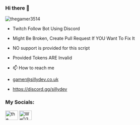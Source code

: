### Hi there 👋


<p align="left"> <img src="https://komarev.com/ghpvc/?username=thegamer3514&label=Profile%20views&color=0e75b6&style=flat" alt="thegamer3514" /> </p>

- Twitch Follow Bot Using Discord

- Might Be Broken, Create Pull Request If YOU Want To Fix It

- NO support is provided for this script

- Provided Tokens ARE Invalid

- 📫 How to reach me
- gamer@sillydev.co.uk
- https://discord.gg/sillydev

<h3 align="left">My Socials:</h3>
<p align="left">
<a href="https://www.youtube.com/c/thegamer3514" target="blank"><img align="center" src="https://raw.githubusercontent.com/rahuldkjain/github-profile-readme-generator/master/src/images/icons/Social/youtube.svg" alt="the gamer3514" height="30" width="40" /></a>
<a href="https://discord.gg/sillydev" target="blank"><img align="center" src="https://raw.githubusercontent.com/rahuldkjain/github-profile-readme-generator/master/src/images/icons/Social/discord.svg" alt="WeQ3TpdfZM" height="30" width="40" /></a>
</p>
